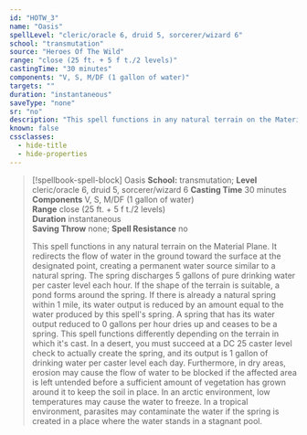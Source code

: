 ```yaml
---
id: "HOTW_3"
name: "Oasis"
spellLevel: "cleric/oracle 6, druid 5, sorcerer/wizard 6"
school: "transmutation"
source: "Heroes Of The Wild"
range: "close (25 ft. + 5 f t./2 levels)"
castingTime: "30 minutes"
components: "V, S, M/DF (1 gallon of water)"
targets: ""
duration: "instantaneous"
saveType: "none"
sr: "no"
description: "This spell functions in any natural terrain on the Material Plane. It redirects the flow of water in the ground toward the surface at the designated point, creating a permanent water source similar to a natural spring. The spring discharges 5 gallons of pure drinking water per caster level each hour. If the shape of the terrain is suitable, a pond forms around the spring. If there is already a natural spring within 1 mile, its water output is reduced by an amount equal to the water produced by this spell's spring. A spring that has its water output reduced to 0 gallons per hour dries up and ceases to be a spring.  This spell functions differently depending on the terrain in which it's cast. In a desert, you must succeed at a DC 25 caster level check to actually create the spring, and its output is 1 gallon of drinking water per caster level each day. Furthermore, in dry areas, erosion may cause the flow of water to be blocked if the affected area is left untended before a sufficient amount of vegetation has grown around it to keep the soil in place. In an arctic environment, low temperatures may cause the water to freeze. In a tropical environment, parasites may contaminate the water if the spring is created in a place where the water stands in a stagnant pool."
known: false
cssclasses:
  - hide-title
  - hide-properties
---
```


> [!spellbook-spell-block] Oasis
> **School:** transmutation; **Level** cleric/oracle 6, druid 5, sorcerer/wizard 6
> **Casting Time** 30 minutes  
> **Components** V, S, M/DF (1 gallon of water)  
> **Range** close (25 ft. + 5 f t./2 levels)  
> **Duration** instantaneous  
> **Saving Throw** none; **Spell Resistance** no
> 
> This spell functions in any natural terrain on the Material Plane. It redirects the flow of water in the ground toward the surface at the designated point, creating a permanent water source similar to a natural spring. The spring discharges 5 gallons of pure drinking water per caster level each hour. If the shape of the terrain is suitable, a pond forms around the spring. If there is already a natural spring within 1 mile, its water output is reduced by an amount equal to the water produced by this spell's spring. A spring that has its water output reduced to 0 gallons per hour dries up and ceases to be a spring.  This spell functions differently depending on the terrain in which it's cast. In a desert, you must succeed at a DC 25 caster level check to actually create the spring, and its output is 1 gallon of drinking water per caster level each day. Furthermore, in dry areas, erosion may cause the flow of water to be blocked if the affected area is left untended before a sufficient amount of vegetation has grown around it to keep the soil in place. In an arctic environment, low temperatures may cause the water to freeze. In a tropical environment, parasites may contaminate the water if the spring is created in a place where the water stands in a stagnant pool.